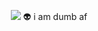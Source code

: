 
<p align="center">
  <img src = "https://discord-readme-badge.vercel.app/api?id=333719088247603202">
  👽 i am dumb af
</p>
